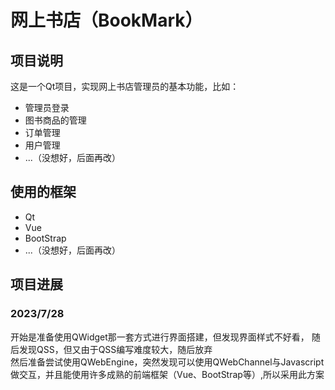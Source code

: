 # 网上书店（BookMark）

## 项目说明

这是一个Qt项目，实现网上书店管理员的基本功能，比如：

* 管理员登录
* 图书商品的管理
* 订单管理
* 用户管理
* ...（没想好，后面再改）

## 使用的框架

* Qt
* Vue
* BootStrap
* ...（没想好，后面再改）

## 项目进展

### 2023/7/28

开始是准备使用QWidget那一套方式进行界面搭建，但发现界面样式不好看， 随后发现QSS，但又由于QSS编写难度较大，随后放弃  
然后准备尝试使用QWebEngine，突然发现可以使用QWebChannel与Javascript做交互，并且能使用许多成熟的前端框架（Vue、BootStrap等）,所以采用此方案
